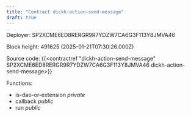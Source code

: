 ```yaml
---
title: "Contract dickh-action-send-message"
draft: true
---
```

Deployer: SP2XCME6ED8RERGR9R7YDZW7CA6G3F113Y8JMVA46


 



Block height: 491625 (2025-01-21T07:30:26.000Z)

Source code: {{<contractref "dickh-action-send-message" SP2XCME6ED8RERGR9R7YDZW7CA6G3F113Y8JMVA46 dickh-action-send-message>}}

Functions:

* is-dao-or-extension _private_
* callback _public_
* run _public_
